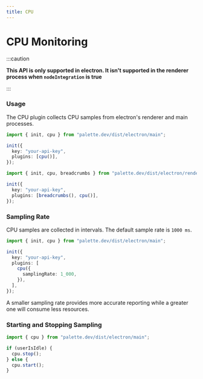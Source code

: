 ```yaml
---
title: CPU
---
```


# CPU Monitoring

:::caution

**This API is only supported in electron. It isn't supported in the renderer process when `nodeIntegration` is true**

:::

### Usage

The CPU plugin collects CPU samples from electron's renderer and main processes.

```ts {5} title="main.js"
import { init, cpu } from "palette.dev/dist/electron/main";

init({
  key: "your-api-key",
  plugins: [cpu()],
});
```

```ts {5} title="renderer.js"
import { init, cpu, breadcrumbs } from "palette.dev/dist/electron/renderer";

init({
  key: "your-api-key",
  plugins: [breadcrumbs(), cpu()],
});
```

### Sampling Rate

CPU samples are collected in intervals. The default sample rate is `1000 ms`.

```ts {7} title="main.js"
import { init, cpu } from "palette.dev/dist/electron/main";

init({
  key: "your-api-key",
  plugins: [
    cpu({
      samplingRate: 1_000,
    }),
  ],
});
```

A smaller sampling rate provides more accurate reporting while a greater one will consume less resources.

### Starting and Stopping Sampling

```ts {4,6} title="main.js"
import { cpu } from "palette.dev/dist/electron/main";

if (userIsIdle) {
  cpu.stop();
} else {
  cpu.start();
}
```
